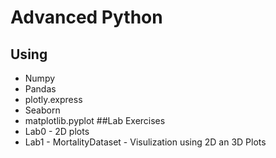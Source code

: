 # Advanced Python
## Using 
-  Numpy
-  Pandas
-  plotly.express
-  Seaborn
-  matplotlib.pyplot
##Lab Exercises
- Lab0 - 2D plots
- Lab1 - MortalityDataset - Visulization using 2D an 3D Plots
